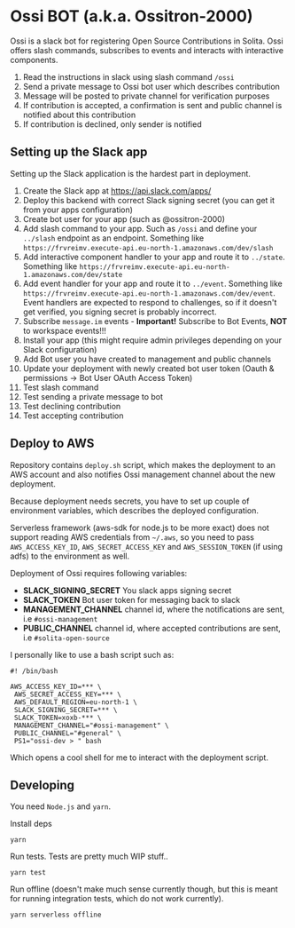# Ossi BOT (a.k.a. Ossitron-2000)

Ossi is a slack bot for registering Open Source Contributions in Solita. Ossi offers slash commands, subscribes to events and interacts with interactive components.

1. Read the instructions in slack using slash command `/ossi`
2. Send a private message to Ossi bot user which describes contribution
3. Message will be posted to private channel for verification purposes
4. If contribution is accepted, a confirmation is sent and public channel is notified about this contribution
5. If contribution is declined, only sender is notified

## Setting up the Slack app

Setting up the Slack application is the hardest part in deployment.

1. Create the Slack app at https://api.slack.com/apps/
2. Deploy this backend with correct Slack signing secret (you can get it from your apps configuration)
3. Create bot user for your app (such as @ossitron-2000)
4. Add slash command to your app. Such as `/ossi` and define your `../slash` endpoint as an endpoint. Something like `https://frvreimv.execute-api.eu-north-1.amazonaws.com/dev/slash`
5. Add interactive component handler to your app and route it to `../state`. Something like `https://frvreimv.execute-api.eu-north-1.amazonaws.com/dev/state`
6. Add event handler for your app and route it to `../event`. Something like `https://frvreimv.execute-api.eu-north-1.amazonaws.com/dev/event`. Event handlers are expected to respond to challenges, so if it doesn't get verified, you signing secret is probably incorrect.
7. Subscribe `message.im` events - **Important!** Subscribe to Bot Events, **NOT** to workspace events!!!
8. Install your app (this might require admin privileges depending on your Slack configuration)
9. Add Bot user you have created to management and public channels
10. Update your deployment with newly created bot user token (Oauth & permissions -> Bot User OAuth Access Token)
11. Test slash command
12. Test sending a private message to bot
13. Test declining contribution
14. Test accepting contribution


## Deploy to AWS

Repository contains `deploy.sh` script, which makes the deployment to an AWS account and also notifies Ossi management channel about the new deployment.

Because deployment needs secrets, you have to set up couple of environment variables, which describes the deployed configuration.

Serverless framework (aws-sdk for node.js to be more exact) does not support reading AWS credentials from `~/.aws`, so you need to pass
`AWS_ACCESS_KEY_ID`, `AWS_SECRET_ACCESS_KEY` and `AWS_SESSION_TOKEN` (if using adfs) to the environment as well.

Deployment of Ossi requires following variables:

* **SLACK_SIGNING_SECRET** You slack apps signing secret 
* **SLACK_TOKEN** Bot user token for messaging back to slack
* **MANAGEMENT_CHANNEL** channel id, where the notifications are sent, i.e `#ossi-management`
* **PUBLIC_CHANNEL** channel id, where accepted contributions are sent, i.e `#solita-open-source`

I personally like to use a bash script such as:

```
#! /bin/bash

AWS_ACCESS_KEY_ID=*** \
 AWS_SECRET_ACCESS_KEY=*** \
 AWS_DEFAULT_REGION=eu-north-1 \
 SLACK_SIGNING_SECRET=*** \
 SLACK_TOKEN=xoxb-*** \
 MANAGEMENT_CHANNEL="#ossi-management" \
 PUBLIC_CHANNEL="#general" \
 PS1="ossi-dev > " bash
```

Which opens a cool shell for me to interact with the deployment script.

## Developing

You need `Node.js` and `yarn`.

Install deps

```
yarn
```

Run tests. Tests are pretty much WIP stuff..

```
yarn test
```

Run offline (doesn't make much sense currently though, but this
is meant for running integration tests, which do not work currently).

```
yarn serverless offline
```
